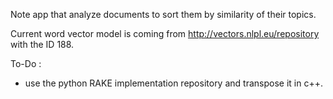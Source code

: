 Note app that analyze documents to sort them by similarity of their topics.

Current word vector model is coming from http://vectors.nlpl.eu/repository with the ID 188.

To-Do : 
- use the python RAKE implementation repository and transpose it in c++.


